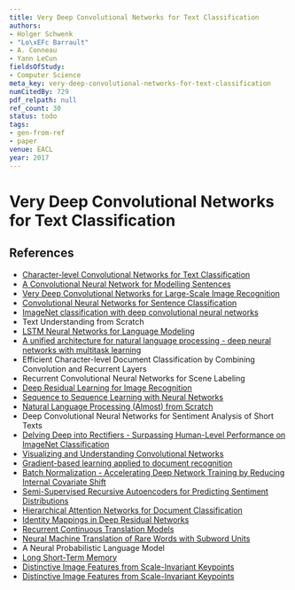 ```yaml
---
title: Very Deep Convolutional Networks for Text Classification
authors:
- Holger Schwenk
- "Lo\xEFc Barrault"
- A. Conneau
- Yann LeCun
fieldsOfStudy:
- Computer Science
meta_key: very-deep-convolutional-networks-for-text-classification
numCitedBy: 729
pdf_relpath: null
ref_count: 30
status: todo
tags:
- gen-from-ref
- paper
venue: EACL
year: 2017
---
```


# Very Deep Convolutional Networks for Text Classification

## References

- [Character-level Convolutional Networks for Text Classification](./character-level-convolutional-networks-for-text-classification.md)
- [A Convolutional Neural Network for Modelling Sentences](./a-convolutional-neural-network-for-modelling-sentences.md)
- [Very Deep Convolutional Networks for Large-Scale Image Recognition](./very-deep-convolutional-networks-for-large-scale-image-recognition.md)
- [Convolutional Neural Networks for Sentence Classification](./convolutional-neural-networks-for-sentence-classification.md)
- [ImageNet classification with deep convolutional neural networks](./imagenet-classification-with-deep-convolutional-neural-networks.md)
- Text Understanding from Scratch
- [LSTM Neural Networks for Language Modeling](./lstm-neural-networks-for-language-modeling.md)
- [A unified architecture for natural language processing - deep neural networks with multitask learning](./a-unified-architecture-for-natural-language-processing-deep-neural-networks-with-multitask-learning.md)
- Efficient Character-level Document Classification by Combining Convolution and Recurrent Layers
- Recurrent Convolutional Neural Networks for Scene Labeling
- [Deep Residual Learning for Image Recognition](./deep-residual-learning-for-image-recognition.md)
- [Sequence to Sequence Learning with Neural Networks](./sequence-to-sequence-learning-with-neural-networks.md)
- [Natural Language Processing (Almost) from Scratch](./natural-language-processing-almost-from-scratch.md)
- Deep Convolutional Neural Networks for Sentiment Analysis of Short Texts
- [Delving Deep into Rectifiers - Surpassing Human-Level Performance on ImageNet Classification](./delving-deep-into-rectifiers-surpassing-human-level-performance-on-imagenet-classification.md)
- [Visualizing and Understanding Convolutional Networks](./visualizing-and-understanding-convolutional-networks.md)
- [Gradient-based learning applied to document recognition](./gradient-based-learning-applied-to-document-recognition.md)
- [Batch Normalization - Accelerating Deep Network Training by Reducing Internal Covariate Shift](./batch-normalization-accelerating-deep-network-training-by-reducing-internal-covariate-shift.md)
- [Semi-Supervised Recursive Autoencoders for Predicting Sentiment Distributions](./semi-supervised-recursive-autoencoders-for-predicting-sentiment-distributions.md)
- [Hierarchical Attention Networks for Document Classification](./hierarchical-attention-networks-for-document-classification.md)
- [Identity Mappings in Deep Residual Networks](./identity-mappings-in-deep-residual-networks.md)
- [Recurrent Continuous Translation Models](./recurrent-continuous-translation-models.md)
- [Neural Machine Translation of Rare Words with Subword Units](./neural-machine-translation-of-rare-words-with-subword-units.md)
- A Neural Probabilistic Language Model
- [Long Short-Term Memory](./long-short-term-memory.md)
- [Distinctive Image Features from Scale-Invariant Keypoints](./distinctive-image-features-from-scale-invariant-keypoints.md)
- [Distinctive Image Features from Scale-Invariant Keypoints](./distinctive-image-features-from-scale-invariant-keypoints.md)
